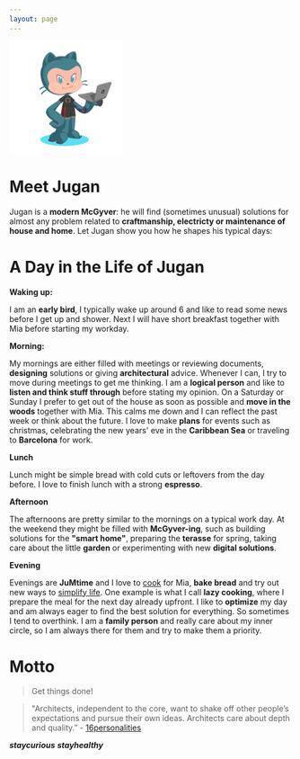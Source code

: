 ```yaml
---
layout: page
--- 
```


<img src="/assets/images/JuMJu.PNG" width="200" height="200">

# Meet Jugan
Jugan is a **modern McGyver**: 
he will find (sometimes unusual) solutions for almost any problem related to **craftmanship, electricty or maintenance of house and home**.
Let Jugan show you how he shapes his typical days:

# A Day in the Life of Jugan

**Waking up:**

I am an **early bird**, I typically wake up around 6 and like to read some news before I get up and shower.
Next I will have short breakfast together with Mia before starting my workday.

**Morning:**

My mornings are either filled with meetings or reviewing documents, **designing** solutions or giving **architectural** advice.
Whenever I can, I try to move during meetings to get me thinking.
I am a **logical person** and like to **listen and think stuff through** before stating my opinion.
On a Saturday or Sunday I prefer to get out of the house as soon as possible and **move in the woods** together with Mia.
This calms me down and I can reflect the past week or think about the future.
I love to make **plans** for events such as christmas, celebrating the new years' eve in the **Caribbean Sea** or traveling to **Barcelona** for work.

**Lunch**

Lunch might be simple bread with cold cuts or leftovers from the day before.
I love to finish lunch with a strong **espresso**.

**Afternoon**

The afternoons are pretty similar to the mornings on a typical work day.
At the weekend they might be filled with **McGyver-ing**, such as building solutions for the **"smart home"**, preparing the **terasse** for spring, taking care about the little **garden** or experimenting with new **digital solutions**.

**Evening**

Evenings are **JuMtime** and I love to [cook](/category/jumcook/) for Mia, **bake bread** and try out new ways to [simplify life](/category/jumsimplify/).
One example is what I call **lazy cooking**, where I prepare the meal for the next day already upfront.
I like to **optimize** my day and am always eager to find the best solution for everything. So sometimes I tend to overthink.
I am a **family person** and really care about my inner circle, so I am always there for them and try to make them a priority.

# Motto
> Get things done!

> "Architects, independent to the core, want to shake off other people’s expectations and pursue their own ideas. Architects care about depth and quality.” - [16personalities](https://www.16personalities.com/intj-personality)

**_staycurious_** **_stayhealthy_**

